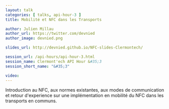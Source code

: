 ```yaml
---
layout: talk
categories: [ talks, api-hour-3 ]
title: Mobilité et NFC dans les Transports

author: Julien Millau
author_url: https://twitter.com/devnied
author_image: devnied.png

slides_url: http://devnied.github.io/NFC-slides-Clermontech/

session_url: /api-hours/api-hour-3.html
session_name: Clermont'ech API Hour &#35;3
session_short_name: "&#35;3"

video:
---
```


Introduction au NFC, aux normes existantes, aux modes de communication et retour
d'experience sur une implémentation en mobilité du NFC dans les transports en
communs.
